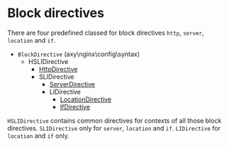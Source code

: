 # Block directives

There are four predefined classed for block directives `http`, `server`, `location` and `if`.

* `BlockDirective` (axy\nginx\config\syntax)
    * HSLIDirective
        * [HttpDirective](http.md)
        * SLIDirective
            * [ServerDirective](server.md)
            * LIDirective
                * [LocationDirective](location.md)
                * [IfDirective](if.md)

`HSLIDirective` contains common directives for contexts of all those block directives.
`SLIDirective` only for `server`, `location` and `if`.
`LIDirective` for `location` and `if` only.
